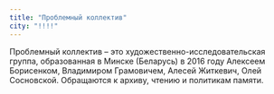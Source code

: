 ```yaml
---
title: "Проблемный коллектив"
city: "!!!!"
---
```


Проблемный коллектив – это художественно-исследовательская группа, образованная в Минске (Беларусь) в 2016 году Алексеем Борисенком, Владимиром Грамовичем, Алесей Житкевич, Олей Сосновской. Обращаются к архиву, чтению и политикам памяти.
